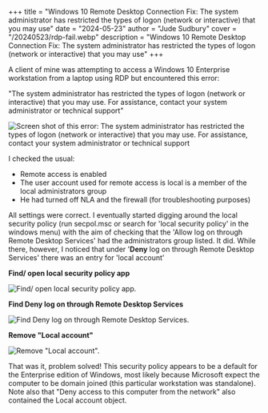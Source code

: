 +++
title = "Windows 10 Remote Desktop Connection Fix: The system administrator has restricted the types of logon (network or interactive) that you may use"
date = "2024-05-23"
author = "Jude Sudbury"
cover = "/20240523/rdp-fail.webp"
description = "Windows 10 Remote Desktop Connection Fix: The system administrator has restricted the types of logon (network or interactive) that you may use"
+++

A client of mine was attempting to access a Windows 10 Enterprise workstation from a laptop using RDP but encountered this error:

"The system administrator has restricted the types of logon (network or interactive) that you may use. For assistance, contact your system administrator or technical support"

![Screen shot of this error: The system administrator has restricted the types of logon (network or interactive) that you may use. For assistance, contact your system administrator or technical support](/20240523/rdp-error.png)

I checked the usual:

- Remote access is enabled
- The user account used for remote access is local is a member of the local administrators group
- He had turned off NLA and the firewall (for troubleshooting purposes)

All settings were correct. I eventually started digging around the local security policy (run secpol.msc or search for 'local security policy' in the windows menu) with the aim of checking that the 'Allow log on through Remote Desktop Services' had the administrators group listed. It did. While there, however, I noticed that under '**Deny** log on through Remote Desktop Services' there was an entry for 'local account'

**Find/ open local security policy app**

![Find/ open local security policy app.](/20240523/search-for-local-security-policy.png)

**Find Deny log on through Remote Desktop Services**

![Find Deny log on through Remote Desktop Services.](/20240523/local-sec-policy.png)

**Remove "Local account"**

![Remove "Local account".](/20240523/local-sec-policy-2.png)

That was it, problem solved! This security policy appears to be a default for the Enterprise edition of Windows, most likely because Microsoft expect the computer to be domain joined (this particular workstation was standalone). Note also that "Deny access to this computer from the network" also contained the Local account object.

